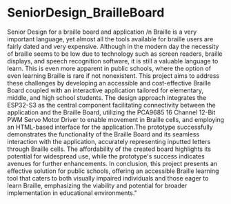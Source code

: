 # SeniorDesign_BrailleBoard
Senior Design for a braille board and application
/n
Braille is a very important language, yet almost all the tools available for braille users are fairly dated and very expensive. Although in the modern day the necessity of braille seems to be low due to technology such as screen readers, braille displays, and speech recognition software, it is still a valuable language to learn. This is even more apparent in public schools, where the option of even learning Braille is rare if not nonexistent. This project aims to address these challenges by developing an accessible and cost-effective Braille Board coupled with an interactive application tailored for elementary, middle, and high school students. The design approach integrates the ESP32-S3 as the central component facilitating connectivity between the application and the Braille Board, utilizing the PCA9685 16 Channel 12-Bit PWM Servo Motor Driver to enable movement in Braille cells, and employing an HTML-based interface for the application.The prototype successfully demonstrates the functionality of the Braille Board and its seamless interaction with the application, accurately representing inputted letters through Braille cells. The affordability of the created board highlights its potential for widespread use, while the prototype's success indicates avenues for further enhancements. In conclusion, this project presents an effective solution for public schools, offering an accessible Braille learning tool that caters to both visually impaired individuals and those eager to learn Braille, emphasizing the viability and potential for broader implementation in educational environments."
